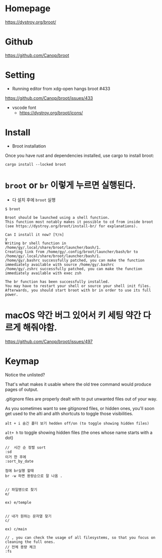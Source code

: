 # Homepage

https://dystroy.org/broot/

# Github


https://github.com/Canop/broot


# Setting

- Running editor from xdg-open hangs broot #433 

https://github.com/Canop/broot/issues/433


- vscode font
  - https://dystroy.org/broot/icons/

# Install


- Broot installation

Once you have rust and dependencies installed, use cargo to install broot:

```
cargo install --locked broot
```


# ```broot``` or ```br``` 이렇게 누르면 실행된다.

- 다 설치 후에 ```broot``` 실행  

```
$ broot

Broot should be launched using a shell function.
This function most notably makes it possible to cd from inside broot
(see https://dystroy.org/broot/install-br/ for explanations).

Can I install it now? [Y/n]
y
Writing br shell function in /home/gy/.local/share/broot/launcher/bash/1.
Creating link from /home/gy/.config/broot/launcher/bash/br to /home/gy/.local/share/broot/launcher/bash/1.
/home/gy/.bashrc successfully patched, you can make the function immediately available with source /home/gy/.bashrc
/home/gy/.zshrc successfully patched, you can make the function immediately available with exec zsh

The br function has been successfully installed.
You may have to restart your shell or source your shell init files.
Afterwards, you should start broot with br in order to use its full power.
```

# macOS 약간 버그 있어서 키 세팅 약간 다르게 해줘야함.
https://github.com/Canop/broot/issues/497

# Keymap

Notice the unlisted?

That's what makes it usable where the old tree command would produce pages of output.

.gitignore files are properly dealt with to put unwanted files out of your way.

As you sometimes want to see gitignored files, or hidden ones, you'll soon get used to the alti and alth shortcuts to toggle those visibilities.
```
alt + i 숨긴 폴더 보기 hedden off/on (to toggle showing hidden files)
```

```alt+ h``` to toggle showing hidden files (the ones whose name starts with a dot)

```
//  시간 순 정렬 sort
:sd
이거 한 후에
:sort_by_date

첨에 br실행 할때
br -w 하면 용량순으로 잘 나옴 .


// 파일명으로 찾기
e/

ex) e/temple


// 내가 원하는 문자열 찾기
c/

ex) c/main

// , you can check the usage of all filesystems, so that you focus on cleaning the full ones.
// 전체 용량 체크
:fs

```
